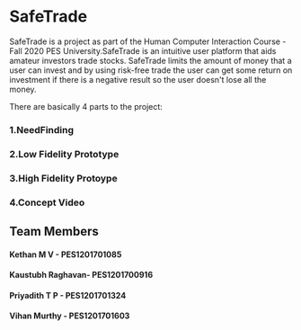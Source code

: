 # SafeTrade
SafeTrade is a project as part of the Human Computer Interaction Course - Fall 2020 PES University.SafeTrade is an intuitive user platform that aids amateur investors trade stocks. SafeTrade limits the amount of money that a user can invest and by using risk-free trade the user can get some return on investment if there is a negative result so the user doesn't lose all the money.

There are basically 4 parts to the project:
### 1.NeedFinding
### 2.Low Fidelity Prototype
### 3.High Fidelity Protoype
### 4.Concept Video

## Team Members
#### Kethan M V - PES1201701085
#### Kaustubh Raghavan- PES1201700916
#### Priyadith T P - PES1201701324
#### Vihan Murthy - PES1201701603
